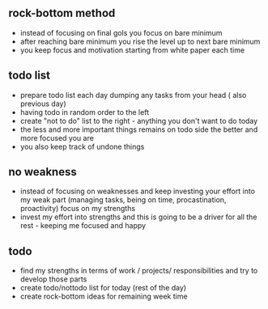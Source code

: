 ## rock-bottom method
- instead of focusing on final gols you focus on bare minimum
- after reaching bare minimum you rise the level up to next bare minimum
- you keep focus and motivation starting from white paper each time

## todo list
- prepare todo list each day dumping any tasks from your head ( also previous day)
- having todo in random order to the left 
- create "not to do" list to the right - anything you don't want to do today
- the less and more important things remains on todo side the better and more focused you are
- you also keep track of undone things 

## no weakness
- instead of focusing on weaknesses and keep investing your effort into my weak part (managing tasks, being on time, procastination, proactivity) focus on my strengths
- invest my effort into strengths and this is going to be a driver for all the rest - keeping me focused and happy


## todo
- find my strengths in terms of work / projects/ responsibilities and try to develop those parts
- create todo/nottodo list for today (rest of the day)
- create rock-bottom ideas for remaining week time